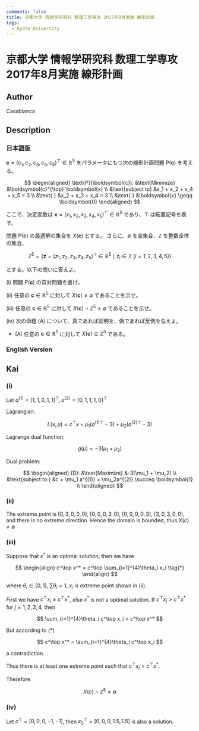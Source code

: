 ```yaml
---
comments: false
title: 京都大学 情報学研究科 数理工学専攻 2017年8月実施 線形計画
tags:
  - Kyoto-University
---
```

# 京都大学 情報学研究科 数理工学専攻 2017年8月実施 線形計画

## **Author**
Casablanca

## **Description**
### 日本語版
$\boldsymbol{c} = (c_1, c_2, c_3, c_4, c_5)^{\top} \in \mathbb{R}^5$ をパラメータにもつ次の線形計画問題 $\text{P}(\boldsymbol{c})$ を考える。

$$
\begin{aligned}
\text{P}(\boldsymbol{c}): &\text{Minimize} &\boldsymbol{c}^{\top} \boldsymbol{x} \\
&\text{subject to} &x_1 + x_2 + x_4 + x_5 = 3 \\
&\text{ } &x_2 + x_3 + x_4 = 3 \\
&\text{ } &\boldsymbol{x} \geqq \boldsymbol{0}
\end{aligned}
$$

ここで、決定変数は $\boldsymbol{x} = (x_1, x_2, x_3, x_4, x_5)^\top \in \mathbb{R}^5$ であり、$\top$ は転置記号を表す。

問題 $\text{P}(\boldsymbol{c})$ の最適解の集合を $X(\boldsymbol{c})$ とする。
さらに、$\emptyset$ を空集合、$\mathbb{Z}$ を整数全体の集合、

$$
\mathbb{Z}^5 = \{ \boldsymbol{z} = (z_1, z_2, z_3, z_4, z_5)^{\top} \in \mathbb{R}^5 \mid z_i \in \mathbb{Z} \ (i = 1, 2, 3, 4, 5) \}
$$

とする。以下の問いに答えよ。

(i) 問題 $\text{P}(\boldsymbol{c})$ の双対問題を書け。

(ii) 任意の $\boldsymbol{c} \in \mathbb{R}^5$ に対して $X(\boldsymbol{c}) \neq \emptyset$ であることを示せ。

(iii) 任意の $\boldsymbol{c} \in \mathbb{R}^5$ に対して $X(\boldsymbol{c}) \cap \mathbb{Z}^5 \neq \emptyset$ であることを示せ。

(iv) 次の命題 (A) について、真であれば証明を、偽であれば反例を与えよ。

- (A) 任意の $\boldsymbol{c} \in \mathbb{R}^5$ に対して $X(\boldsymbol{c}) \subseteq \mathbb{Z}^5$ である。

### English Version

## **Kai**
### (i)
Let $a^{(1)} = [1,1,0,1,1]^\top, a^{(2)} = [0,1,1,1,0]^\top$

Lagrangian:

$$
L(x,\mu) = c^\top x + \mu_1 (a^{(1)\top}-3) + \mu_2(a^{(2)\top} - 3)
$$

Lagrange dual function:

$$
g(\mu) = -3(\mu_1 + \mu_2)
$$

Dual problem:

$$
\begin{aligned}
(D): &\text{Maximize} &-3(\mu_1 + \mu_2) \\
&\text{subject to:} &c + \mu_1 a^{(1)} + \mu_2a^{(2)} \succeq \boldsymbol{1} \\
\end{aligned}
$$

### (ii)
The extreme point is $[0,3,0,0,0]$, $[0,0,0,3,0]$, $[0,0,0,0,3]$, $[3,0,3,0,0]$, and there is no extreme direction.
Hence the domain is bounded, thus $X(c) \neq \emptyset$

### (iii)
Suppose that $x^*$ is an optimal solution, then we have

$$
\begin{align}
c^\top x^* = c^\top \sum_{i=1}^{4}\theta_i x_i \tag{*}
\end{align}
$$

where $\theta_i \in [0,1]$, $\sum \theta_i = 1$, $x_i$ is extreme point shown in (ii).

First we have $c^\top x_i \geq c^\top x^*$, else $x^*$ is not a optimal solution.
If $c^\top x_j > c^\top x^*$ for $j =1,2,3,4$, then

$$
\sum_{i=1}^{4}\theta_i c^\top x_i > c^\top x^*
$$ 

But according to $(*)$

$$
c^\top x^* = \sum_{i=1}^{4}\theta_i c^\top x_i
$$

a contradiction.

Thus there is at least one extreme point such that $c^\top x_j = c^\top x^*$.

Therefore

$$
X(c)\cap \mathbb{Z}^5 \neq \emptyset
$$

### (iv)
Let $c^\top = [0,0,0,-1,-1]$, then $x_5^\top = [0,0,0,1.5,1.5]$ is also a solution.
